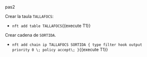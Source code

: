 pas2

Crear la taula `TALLAFOCS`:
- `nft add table TALLAFOCS`{{execute T1}}

Crear cadena de `SORTIDA`.
- `nft add chain ip TALLAFOCS SORTIDA { type filter hook output priority 0 \; policy accept\; }`{{execute T1}}
